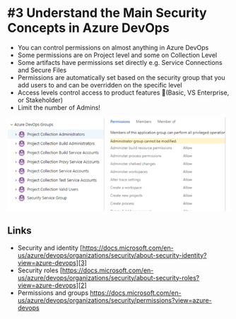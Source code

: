 # #3 Understand the Main Security Concepts in Azure DevOps
- You can control permissions on almost anything in Azure DevOps
- Some permissions are on Project level and some on Collection Level
- Some artifacts have permissions set directly e.g. Service Connections and Secure Files
- Permissions are automatically set based on the security group that you add users to and can be overridden on the specific level
- Access levels control access to product features (Basic, VS Enterprise, or Stakeholder) 
- Limit the number of Admins!

![project admin image][projadmin]

## Links
- Security and identity [https://docs.microsoft.com/en-us/azure/devops/organizations/security/about-security-identity?view=azure-devops][3]
- Security roles [https://docs.microsoft.com/en-us/azure/devops/organizations/security/about-security-roles?view=azure-devops][2]
- Permissions and groups [https://docs.microsoft.com/en-us/azure/devops/organizations/security/permissions?view=azure-devops ][3]

[1]: https://docs.microsoft.com/en-us/azure/devops/organizations/security/about-security-identity?view=azure-devops
[2]: https://docs.microsoft.com/en-us/azure/devops/organizations/security/about-security-roles?view=azure-devops 
[3]: https://docs.microsoft.com/en-us/azure/devops/organizations/security/permissions?view=azure-devops  

[projadmin]:  /images/03-proj-admin.png "Projects"

